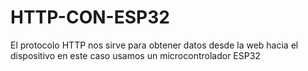 # HTTP-CON-ESP32
El protocolo HTTP nos sirve para obtener datos desde la web hacia el dispositivo en este caso usamos un microcontrolador ESP32
